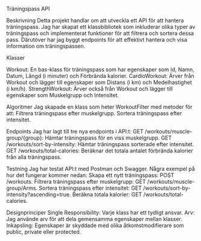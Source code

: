 Träningspass API

Beskrivning
Detta projekt handlar om att utveckla ett API för att hantera träningspass. Jag har skapat ett klassbibliotek som inkluderar olika typer av träningspass och implementerat funktioner för att filtrera och sortera dessa pass. Därutöver har jag byggt endpoints för att effektivt hantera och visa information om träningspassen.

Klasser

Workout: En bas-klass för träningspass som har egenskaper som Id, Namn, Datum, Längd (i minuter) och Förbrända kalorier.
CardioWorkout: Ärver från Workout och lägger till egenskaper som Distans (i km) och Medelhastighet (i km/h).
StrengthWorkout: Ärver också från Workout och lägger till egenskaper som Muskelgrupp och Intensitet.

Algoritmer
Jag skapade en klass som heter WorkoutFilter med metoder för att:
Filtrera träningspass efter muskelgrupp.
Sortera träningspass efter intensitet.

Endpoints
Jag har lagt till tre nya endpoints i API:t:
GET /workouts/muscle-group/{group}: Hämtar träningspass för en viss muskelgrupp.
GET /workouts/sort-by-intensity: Hämtar träningspass sorterade efter intensitet.
GET /workouts/total-calories: Beräknar det totala antalet förbrända kalorier från alla träningspass.

Testning
Jag har testat API:t med Postman och Swagger. Några exempel på hur det fungerar kommer nedan:
Skapa ett nytt träningspass: POST /workouts.
Filtrera träningspass efter muskelgrupp: GET /workouts/muscle-group/Arms.
Sortera träningspass efter intensitet: GET /workouts/sort-by-intensity?ascending=true.
Beräkna totala kalorier: GET /workouts/total-calories.

Designprinciper
Single Responsibility: Varje klass har ett tydligt ansvar.
Arv: Jag använde arv för att dela gemensamma egenskaper mellan klasser.
Inkapsling: Egenskaper är skyddade med olika åtkomstmodifierare som public, private eller protected.

